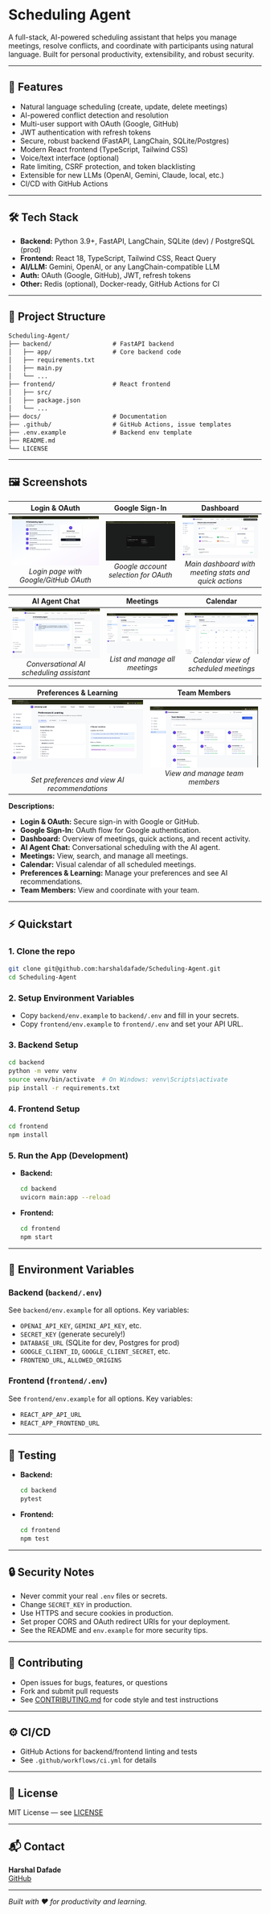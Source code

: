 # Scheduling Agent

A full-stack, AI-powered scheduling assistant that helps you manage meetings, resolve conflicts, and coordinate with participants using natural language. Built for personal productivity, extensibility, and robust security.

---

## 🚀 Features
- Natural language scheduling (create, update, delete meetings)
- AI-powered conflict detection and resolution
- Multi-user support with OAuth (Google, GitHub)
- JWT authentication with refresh tokens
- Secure, robust backend (FastAPI, LangChain, SQLite/Postgres)
- Modern React frontend (TypeScript, Tailwind CSS)
- Voice/text interface (optional)
- Rate limiting, CSRF protection, and token blacklisting
- Extensible for new LLMs (OpenAI, Gemini, Claude, local, etc.)
- CI/CD with GitHub Actions

---

## 🛠️ Tech Stack
- **Backend:** Python 3.9+, FastAPI, LangChain, SQLite (dev) / PostgreSQL (prod)
- **Frontend:** React 18, TypeScript, Tailwind CSS, React Query
- **AI/LLM:** Gemini, OpenAI, or any LangChain-compatible LLM
- **Auth:** OAuth (Google, GitHub), JWT, refresh tokens
- **Other:** Redis (optional), Docker-ready, GitHub Actions for CI

---

## 📁 Project Structure
```
Scheduling-Agent/
├── backend/                 # FastAPI backend
│   ├── app/                 # Core backend code
│   ├── requirements.txt
│   ├── main.py
│   └── ...
├── frontend/                # React frontend
│   ├── src/
│   ├── package.json
│   └── ...
├── docs/                    # Documentation
├── .github/                 # GitHub Actions, issue templates
├── .env.example             # Backend env template
├── README.md
└── LICENSE
```

---

## 🖼️ Screenshots

| Login & OAuth | Google Sign-In | Dashboard |
|:---:|:---:|:---:|
| ![Login](docs/screenshots/login.png) <br> _Login page with Google/GitHub OAuth_ | ![Google OAuth](docs/screenshots/oauth-google.png.png) <br> _Google account selection for OAuth_ | ![Dashboard](docs/screenshots/dashboard.png) <br> _Main dashboard with meeting stats and quick actions_ |

| AI Agent Chat | Meetings | Calendar |
|:---:|:---:|:---:|
| ![AI Agent](docs/screenshots/ai-agent.png) <br> _Conversational AI scheduling assistant_ | ![Meetings](docs/screenshots/meetings.png) <br> _List and manage all meetings_ | ![Calendar](docs/screenshots/calendar.png) <br> _Calendar view of scheduled meetings_ |

| Preferences & Learning | Team Members |
|:---:|:---:|
| ![Preferences](docs/screenshots/preferences.png) <br> _Set preferences and view AI recommendations_ | ![Users](docs/screenshots/users.png) <br> _View and manage team members_ |

**Descriptions:**
- **Login & OAuth:** Secure sign-in with Google or GitHub.
- **Google Sign-In:** OAuth flow for Google authentication.
- **Dashboard:** Overview of meetings, quick actions, and recent activity.
- **AI Agent Chat:** Conversational scheduling with the AI agent.
- **Meetings:** View, search, and manage all meetings.
- **Calendar:** Visual calendar of all scheduled meetings.
- **Preferences & Learning:** Manage your preferences and see AI recommendations.
- **Team Members:** View and coordinate with your team.

---

## ⚡ Quickstart

### 1. Clone the repo
```bash
git clone git@github.com:harshaldafade/Scheduling-Agent.git
cd Scheduling-Agent
```

### 2. Setup Environment Variables
- Copy `backend/env.example` to `backend/.env` and fill in your secrets.
- Copy `frontend/env.example` to `frontend/.env` and set your API URL.

### 3. Backend Setup
```bash
cd backend
python -m venv venv
source venv/bin/activate  # On Windows: venv\Scripts\activate
pip install -r requirements.txt
```

### 4. Frontend Setup
```bash
cd frontend
npm install
```

### 5. Run the App (Development)
- **Backend:**
  ```bash
  cd backend
  uvicorn main:app --reload
  ```
- **Frontend:**
  ```bash
  cd frontend
  npm start
  ```

---

## 🔑 Environment Variables

### Backend (`backend/.env`)
See `backend/env.example` for all options. Key variables:
- `OPENAI_API_KEY`, `GEMINI_API_KEY`, etc.
- `SECRET_KEY` (generate securely!)
- `DATABASE_URL` (SQLite for dev, Postgres for prod)
- `GOOGLE_CLIENT_ID`, `GOOGLE_CLIENT_SECRET`, etc.
- `FRONTEND_URL`, `ALLOWED_ORIGINS`

### Frontend (`frontend/.env`)
See `frontend/env.example` for all options. Key variables:
- `REACT_APP_API_URL`
- `REACT_APP_FRONTEND_URL`

---

## 🧪 Testing
- **Backend:**
  ```bash
  cd backend
  pytest
  ```
- **Frontend:**
  ```bash
  cd frontend
  npm test
  ```

---

## 🔒 Security Notes
- Never commit your real `.env` files or secrets.
- Change `SECRET_KEY` in production.
- Use HTTPS and secure cookies in production.
- Set proper CORS and OAuth redirect URIs for your deployment.
- See the README and `env.example` for more security tips.

---

## 🤝 Contributing
- Open issues for bugs, features, or questions
- Fork and submit pull requests
- See [CONTRIBUTING.md](CONTRIBUTING.md) for code style and test instructions

---

## ⚙️ CI/CD
- GitHub Actions for backend/frontend linting and tests
- See `.github/workflows/ci.yml` for details

---

## 📄 License
MIT License — see [LICENSE](LICENSE)

---

## 📬 Contact
**Harshal Dafade**  
[GitHub](https://github.com/harshaldafade)

---

*Built with ❤️ for productivity and learning.* 
